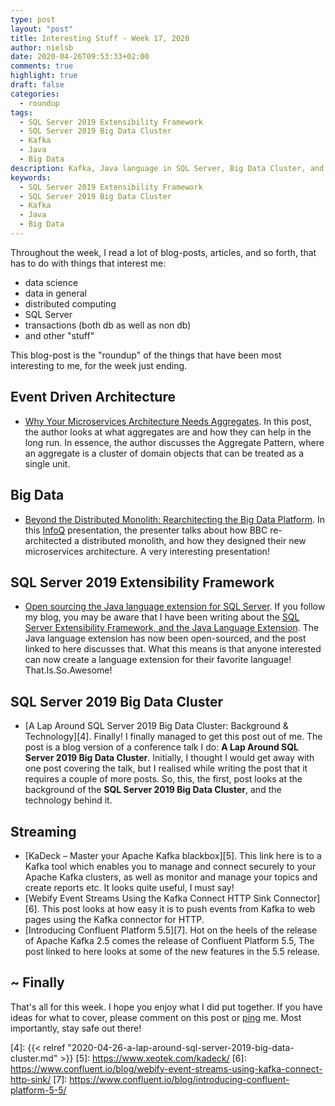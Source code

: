 ```yaml
---
type: post
layout: "post"
title: Interesting Stuff - Week 17, 2020
author: nielsb
date: 2020-04-26T09:53:33+02:00
comments: true
highlight: true
draft: false
categories:
  - roundup
tags:
  - SQL Server 2019 Extensibility Framework
  - SQL Server 2019 Big Data Cluster
  - Kafka
  - Java
  - Big Data
description: Kafka, Java language in SQL Server, Big Data Cluster, and other interesting topics.
keywords:
  - SQL Server 2019 Extensibility Framework
  - SQL Server 2019 Big Data Cluster
  - Kafka
  - Java
  - Big Data   
---
```


Throughout the week, I read a lot of blog-posts, articles, and so forth, that has to do with things that interest me:

* data science
* data in general
* distributed computing
* SQL Server
* transactions (both db as well as non db)
* and other "stuff"

This blog-post is the "roundup" of the things that have been most interesting to me, for the week just ending.

<!--more-->

## Event Driven Architecture

* [Why Your Microservices Architecture Needs Aggregates][1]. In this post, the author looks at what aggregates are and how they can help in the long run. In essence, the author discusses the Aggregate Pattern, where an aggregate is a cluster of domain objects that can be treated as a single unit.

## Big Data

* [Beyond the Distributed Monolith: Rearchitecting the Big Data Platform][2]. In this [InfoQ][iq] presentation, the presenter talks about how BBC re-architected a distributed monolith, and how they designed their new microservices architecture. A very interesting presentation!

## SQL Server 2019 Extensibility Framework

* [Open sourcing the Java language extension for SQL Server][3]. If you follow my blog, you may be aware that I have been writing about the [SQL Server Extensibility Framework, and the Java Language Extension](/s2k19_ext_framework_java). The Java language extension has now been open-sourced, and the post linked to here discusses that. What this means is that anyone interested can now create a language extension for their favorite language! That.Is.So.Awesome!

## SQL Server 2019 Big Data Cluster

* [A Lap Around SQL Server 2019 Big Data Cluster: Background & Technology][4]. Finally! I finally managed to get this post out of me. The post is a blog version of a conference talk I do: **A Lap Around SQL Server 2019 Big Data Cluster**. Initially, I thought I would get away with one post covering the talk, but I realised while writing the post that it requires a couple of more posts. So, this, the first, post looks at the background of the **SQL Server 2019 Big Data Cluster**, and the technology behind it.

## Streaming

* [KaDeck – Master your Apache Kafka blackbox][5]. This link here is to a Kafka tool which enables you to manage and connect securely to your Apache Kafka clusters, as well as monitor and manage your topics and create reports etc. It looks quite useful, I must say!
* [Webify Event Streams Using the Kafka Connect HTTP Sink Connector][6]. This post looks at how easy it is to push events from Kafka to web pages using the Kafka connector for HTTP.
* [Introducing Confluent Platform 5.5][7]. Hot on the heels of the release of Apache Kafka 2.5 comes the release of Confluent Platform 5.5, The post linked to here looks at some of the new features in the 5.5 release.

## ~ Finally

That's all for this week. I hope you enjoy what I did put together. If you have ideas for what to cover, please comment on this post or [ping][ma] me. Most importantly, stay safe out there!

[ma]: mailto:niels.it.berglund@gmail.com
[mp]: https://blog.acolyer.org
[iq]: https://www.infoq.com/
[ew]: http://sqlonice.com/
[re]: http://blog.revolutionanalytics.com
[sqsk]: https://www.sqlskills.com
[mdaveyblog]: https://mdavey.wordpress.com/
[charlblog]: https://charlla.com/

[jovpop]: https://twitter.com/JovanPop_MSFT
[bobw]: https://twitter.com/bobwardms
[revod]: https://twitter.com/revodavid
[lonny]: https://twitter.com/sqL_handLe
[ewtw]: https://twitter.com/sqlOnIce
[buckw]: https://twitter.com/BuckWoodyMSFT
[mattw]: https://twitter.com/matthewwarren
[murba]: https://twitter.com/muratdemirbas
[daveda]: https://twitter.com/davidthecoder
[adcol]: https://twitter.com/adriancolyer
[jesrod]: https://twitter.com/jrdothoughts
[tomaz]: https://twitter.com/tomaz_tsql
[dataart]: https://twitter.com/dataartisans
[luis]: https://twitter.com/luis_de_sousa
[benstop]: https://twitter.com/benstopford
[conflu]: https://twitter.com/confluentinc
[tylert]: https://twitter.com/tyler_treat
[andrewng]: https://twitter.com/AndrewYNg
[lawr]: https://twitter.com/bytezn
[jue]: https://twitter.com/b0rk
[yan]: https://twitter.com/theburningmonk
[danny]: https://twitter.com/g9yuayon
[rmoff]: https://twitter.com/rmoff
[ryansw]: https://twitter.com/ryanswanstrom
[pabloc]: https://twitter.com/pabloc_ds
[mklep]: https://twitter.com/martinkl
[mdavey]: https://twitter.com/matt_davey
[jboner]: https://twitter.com/jboner
[joeduff]: https://twitter.com/funcOfJoe
[charl]: https://twitter.com/charllamprecht
[dbricks]: https://twitter.com/databricks
[adsit]: https://twitter.com/SitnikAdam
[vicky]: https://twitter.com/vickyharp
[dscentral]: https://twitter.com/DataScienceCtrl
[natemc]: https://twitter.com/natemcmaster
[ads]: https://twitter.com/azuredatastudio
[travw]: https://twitter.com/radtravis
[emilk]: https://twitter.com/IsTheArchitect


[1]: https://medium.com/better-programming/why-your-microservices-architecture-needs-aggregates-342b16dd9b6d
[2]: https://www.infoq.com/presentations/bbc-distributed-monolith-microservices/
[3]: https://cloudblogs.microsoft.com/sqlserver/2020/04/22/open-sourcing-the-java-language-extension-for-sql-server/
[4]: {{< relref "2020-04-26-a-lap-around-sql-server-2019-big-data-cluster.md" >}}
[5]: https://www.xeotek.com/kadeck/
[6]: https://www.confluent.io/blog/webify-event-streams-using-kafka-connect-http-sink/
[7]: https://www.confluent.io/blog/introducing-confluent-platform-5-5/
